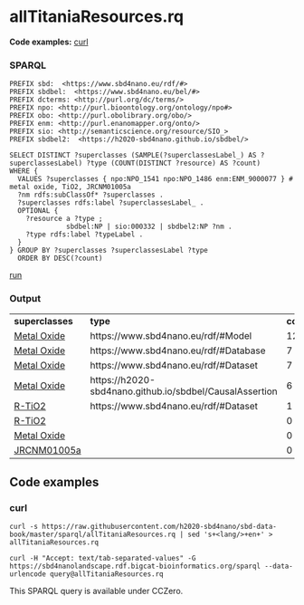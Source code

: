 # allTitaniaResources.rq

**Code examples:** [curl](#curl)

### SPARQL

```sparql
PREFIX sbd:  <https://www.sbd4nano.eu/rdf/#>
PREFIX sbdbel:  <https://www.sbd4nano.eu/bel/#>
PREFIX dcterms: <http://purl.org/dc/terms/>
PREFIX npo: <http://purl.bioontology.org/ontology/npo#>
PREFIX obo: <http://purl.obolibrary.org/obo/>
PREFIX enm: <http://purl.enanomapper.org/onto/>
PREFIX sio: <http://semanticscience.org/resource/SIO_>
PREFIX sbdbel2:  <https://h2020-sbd4nano.github.io/sbdbel/>

SELECT DISTINCT ?superclasses (SAMPLE(?superclassesLabel_) AS ?superclassesLabel) ?type (COUNT(DISTINCT ?resource) AS ?count)
WHERE {
  VALUES ?superclasses { npo:NPO_1541 npo:NPO_1486 enm:ENM_9000077 } # metal oxide, TiO2, JRCNM01005a
  ?nm rdfs:subClassOf* ?superclasses .
  ?superclasses rdfs:label ?superclassesLabel_ .
  OPTIONAL {
    ?resource a ?type ;
              sbdbel:NP | sio:000332 | sbdbel2:NP ?nm .
    ?type rdfs:label ?typeLabel .
  }
} GROUP BY ?superclasses ?superclassesLabel ?type
  ORDER BY DESC(?count)
```

[run](https://sbd4nanolandscape.rdf.bigcat-bioinformatics.org/?q=PREFIX%20sbd%3A%20%20%3Chttps%3A%2F%2Fwww.sbd4nano.eu%2Frdf%2F%23%3E%0APREFIX%20sbdbel%3A%20%20%3Chttps%3A%2F%2Fwww.sbd4nano.eu%2Fbel%2F%23%3E%0APREFIX%20dcterms%3A%20%3Chttp%3A%2F%2Fpurl.org%2Fdc%2Fterms%2F%3E%0APREFIX%20npo%3A%20%3Chttp%3A%2F%2Fpurl.bioontology.org%2Fontology%2Fnpo%23%3E%0APREFIX%20obo%3A%20%3Chttp%3A%2F%2Fpurl.obolibrary.org%2Fobo%2F%3E%0APREFIX%20enm%3A%20%3Chttp%3A%2F%2Fpurl.enanomapper.org%2Fonto%2F%3E%0APREFIX%20sio%3A%20%3Chttp%3A%2F%2Fsemanticscience.org%2Fresource%2FSIO_%3E%0APREFIX%20sbdbel2%3A%20%20%3Chttps%3A%2F%2Fh2020-sbd4nano.github.io%2Fsbdbel%2F%3E%0A%0ASELECT%20DISTINCT%20%3Fsuperclasses%20%28SAMPLE%28%3FsuperclassesLabel_%29%20AS%20%3FsuperclassesLabel%29%20%3Ftype%20%28COUNT%28DISTINCT%20%3Fresource%29%20AS%20%3Fcount%29%0AWHERE%20%7B%0A%20%20VALUES%20%3Fsuperclasses%20%7B%20npo%3ANPO_1541%20npo%3ANPO_1486%20enm%3AENM_9000077%20%7D%20%23%20metal%20oxide%2C%20TiO2%2C%20JRCNM01005a%0A%20%20%3Fnm%20rdfs%3AsubClassOf*%20%3Fsuperclasses%20.%0A%20%20%3Fsuperclasses%20rdfs%3Alabel%20%3FsuperclassesLabel_%20.%0A%20%20OPTIONAL%20%7B%0A%20%20%20%20%3Fresource%20a%20%3Ftype%20%3B%0A%20%20%20%20%20%20%20%20%20%20%20%20%20%20sbdbel%3ANP%20%7C%20sio%3A000332%20%7C%20sbdbel2%3ANP%20%3Fnm%20.%0A%20%20%20%20%3Ftype%20rdfs%3Alabel%20%3FtypeLabel%20.%0A%20%20%7D%0A%7D%20GROUP%20BY%20%3Fsuperclasses%20%3FsuperclassesLabel%20%3Ftype%0A%20%20ORDER%20BY%20DESC%28%3Fcount%29%0A)


### Output

<table>
  <tr>
    <td><b>superclasses</b></td>
    <td><b>type</b></td>
    <td><b>count</b></td>
  </tr>
  <tr>
    <td><a href="http://purl.bioontology.org/ontology/npo#NPO_1541">Metal Oxide</a></td>
    <td>https://www.sbd4nano.eu/rdf/#Model</td>
    <td>12</td>
  </tr>
  <tr>
    <td><a href="http://purl.bioontology.org/ontology/npo#NPO_1541">Metal Oxide</a></td>
    <td>https://www.sbd4nano.eu/rdf/#Database</td>
    <td>7</td>
  </tr>
  <tr>
    <td><a href="http://purl.bioontology.org/ontology/npo#NPO_1541">Metal Oxide</a></td>
    <td>https://www.sbd4nano.eu/rdf/#Dataset</td>
    <td>7</td>
  </tr>
  <tr>
    <td><a href="http://purl.bioontology.org/ontology/npo#NPO_1541">Metal Oxide</a></td>
    <td>https://h2020-sbd4nano.github.io/sbdbel/CausalAssertion</td>
    <td>6</td>
  </tr>
  <tr>
    <td><a href="http://purl.bioontology.org/ontology/npo#NPO_1486">R-TiO2</a></td>
    <td>https://www.sbd4nano.eu/rdf/#Dataset</td>
    <td>1</td>
  </tr>
  <tr>
    <td><a href="http://purl.bioontology.org/ontology/npo#NPO_1486">R-TiO2</a></td>
    <td></td>
    <td>0</td>
  </tr>
  <tr>
    <td><a href="http://purl.bioontology.org/ontology/npo#NPO_1541">Metal Oxide</a></td>
    <td></td>
    <td>0</td>
  </tr>
  <tr>
    <td><a href="http://purl.enanomapper.org/onto/ENM_9000077">JRCNM01005a</a></td>
    <td></td>
    <td>0</td>
  </tr>
</table>

## Code examples

### curl

```shell
curl -s https://raw.githubusercontent.com/h2020-sbd4nano/sbd-data-book/master/sparql/allTitaniaResources.rq | sed 's+<lang/>+en+' > allTitaniaResources.rq

curl -H "Accept: text/tab-separated-values" -G https://sbd4nanolandscape.rdf.bigcat-bioinformatics.org/sparql --data-urlencode query@allTitaniaResources.rq
```

This SPARQL query is available under CCZero.
